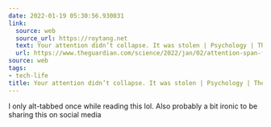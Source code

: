 ```yaml
---
date: 2022-01-19 05:30:56.930031
link:
  source: web
  source_url: https://roytang.net
  text: Your attention didn’t collapse. It was stolen | Psychology | The Guardian
  url: https://www.theguardian.com/science/2022/jan/02/attention-span-focus-screens-apps-smartphones-social-media
source: web
tags:
- tech-life
title: Your attention didn’t collapse. It was stolen | Psychology | The Guardian
---
```


I only alt-tabbed once while reading this lol. Also probably a bit ironic to be sharing this on social media
